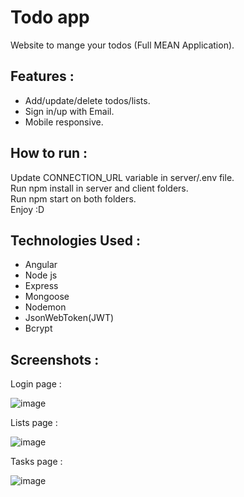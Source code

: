 # Todo app

Website to mange your todos (Full MEAN Application).  

## Features :

- Add/update/delete todos/lists.
- Sign in/up with Email.
- Mobile responsive.  

## How to run :

Update CONNECTION_URL variable in server/.env file.  
Run npm install in server and client folders.  
Run npm start on both folders.  
Enjoy :D  

## Technologies Used :

- Angular  
- Node js
- Express
- Mongoose
- Nodemon
- JsonWebToken(JWT)
- Bcrypt

## Screenshots :  

Login page :

![image](https://user-images.githubusercontent.com/36177160/107857502-f7361600-6e2e-11eb-999e-38cb516246f2.png)

Lists page :

![image](https://user-images.githubusercontent.com/36177160/107857405-8a228080-6e2e-11eb-97ed-e5f5a72ab8f8.png)

Tasks page :

![image](https://user-images.githubusercontent.com/36177160/107857410-9575ac00-6e2e-11eb-8f45-c2887a5ade26.png)